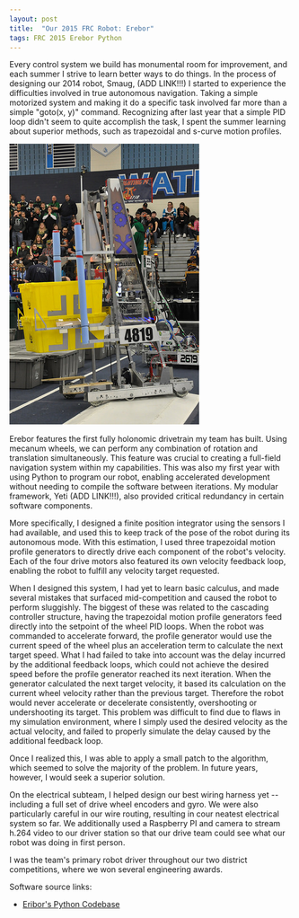 ```yaml
---
layout: post
title:  "Our 2015 FRC Robot: Erebor"
tags: FRC 2015 Erebor Python
---
```


Every control system we build has monumental room for improvement, and each summer I strive to learn better ways to do things.
In the process of designing our 2014 robot, Smaug, (ADD LINK!!!) I started to experience the difficulties involved in true autonomous navigation. Taking a simple motorized system and making it do a specific task involved far more than a simple "goto(x, y)" command.
Recognizing after last year that a simple PID loop didn't seem to quite accomplish the task, I spent the summer learning about superior methods, such as trapezoidal and s-curve motion profiles.

![Erebor at the Waterford district competition](/assets/erebor-waterford.jpg)

Erebor features the first fully holonomic drivetrain my team has built. Using mecanum wheels, we can perform any combination of rotation and translation simultaneously.
This feature was crucial to creating a full-field navigation system within my capabilities. This was also my first year with using Python to program our robot, enabling 
accelerated development without needing to compile the software between iterations. My modular framework, Yeti (ADD LINK!!!), also provided critical redundancy in certain 
software components.

More specifically, I designed a finite position integrator using the sensors I had available, and used this to keep track of the pose of the robot during its autonomous mode. With this estimation, I used three trapezoidal motion profile 
generators to directly drive each component of the robot's velocity. Each of the four drive motors also featured its own velocity feedback loop, enabling the robot to fulfill any velocity target requested.
 
When I designed this system, I had yet to learn basic calculus, and made several mistakes that surfaced mid-competition and caused the robot to perform sluggishly.
The biggest of these was related to the cascading controller structure, having the trapezoidal motion profile generators feed directly into the setpoint of the wheel PID loops. 
When the robot was commanded to accelerate forward, the profile generator would use the current speed of the wheel plus an acceleration term to calculate the next target speed. 
What I had failed to take into account was the delay incurred by the additional feedback loops, which could not achieve the desired speed before the profile generator reached its next iteration.
When the generator calculated the next target velocity, it based its calculation on the current wheel velocity rather than the previous target. Therefore the robot would never accelerate or decelerate 
consistently, overshooting or undershooting its target. This problem was difficult to find due to flaws in my simulation environment, where I simply used the desired velocity as the actual 
velocity, and failed to properly simulate the delay caused by the additional feedback loop.

Once I realized this, I was able to apply a small patch to the algorithm, which seemed to solve the majority of the problem. In future years, however, I would seek a superior solution.

On the electrical subteam, I helped design our best wiring harness yet -- including a full set of drive wheel encoders and gyro. We were also particularly careful in our wire routing, resulting in cour neatest electrical system so far.
We additionally used a Raspberry PI and camera to stream h.264 video to our driver station so that our drive team could see what our robot was doing in first person.

I was the team's primary robot driver throughout our two district competitions, where we won several engineering awards.

Software source links:

 - [Eribor's Python Codebase](https://github.com/Team4819/2015-Python-Codebase)